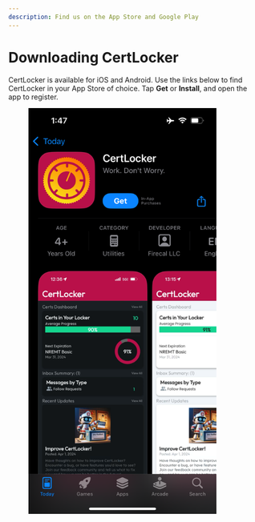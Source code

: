 ```yaml
---
description: Find us on the App Store and Google Play
---
```


# Downloading CertLocker

CertLocker is available for iOS and Android. Use the links below to find CertLocker in your App Store of choice. Tap **Get** or **Install**, and open the app to register.

<figure><img src="../.gitbook/assets/app-store-page-dark.PNG" alt="" width="375"><figcaption></figcaption></figure>


